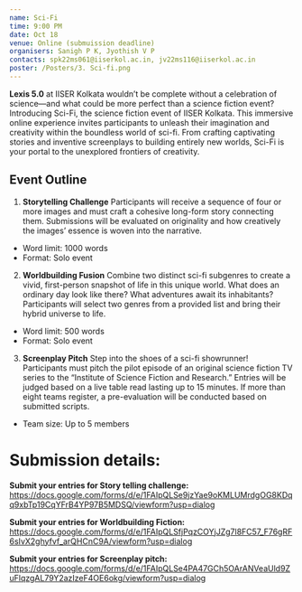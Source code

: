 ```yaml
---
name: Sci-Fi
time: 9:00 PM
date: Oct 18
venue: Online (submuission deadline)
organisers: Sanigh P K, Jyothish V P
contacts: spk22ms061@iiserkol.ac.in, jv22ms116@iiserkol.ac.in
poster: /Posters/3. Sci-fi.png
---
```


**Lexis 5.0** at IISER Kolkata wouldn’t be complete without a celebration of science—and what could be more perfect than a science fiction event? Introducing Sci-Fi, the science fiction event of IISER Kolkata. This immersive online experience invites participants to unleash their imagination and creativity within the boundless world of sci-fi. From crafting captivating stories and inventive screenplays to building entirely new worlds, Sci-Fi is your portal to the unexplored frontiers of creativity.
## Event Outline
1.	**Storytelling Challenge**
Participants will receive a sequence of four or more images and must craft a cohesive long-form story connecting them. Submissions will be evaluated on originality and how creatively the images’ essence is woven into the narrative.
- Word limit: 1000 words
- Format: Solo event
2.	**Worldbuilding Fusion**
Combine two distinct sci-fi subgenres to create a vivid, first-person snapshot of life in this unique world. What does an ordinary day look like there? What adventures await its inhabitants? Participants will select two genres from a provided list and bring their hybrid universe to life.
- Word limit: 500 words
- Format: Solo event
3.	**Screenplay Pitch**
Step into the shoes of a sci-fi showrunner! Participants must pitch the pilot episode of an original science fiction TV series to the “Institute of Science Fiction and Research.” Entries will be judged based on a live table read lasting up to 15 minutes. If more than eight teams register, a pre-evaluation will be conducted based on submitted scripts.
- Team size: Up to 5 members

# Submission details:

**Submit your entries for Story telling challenge:** https://docs.google.com/forms/d/e/1FAIpQLSe9jzYae9oKMLUMrdgOG8KDqq9xbTp19CqYFrB4YP97B5MDSQ/viewform?usp=dialog

**Submit your entries for Worldbuilding Fiction:** https://docs.google.com/forms/d/e/1FAIpQLSfjPqzCOYjJZg7l8FC57_F76gRF6sIvX2ghyfvf_arQHCnC9A/viewform?usp=dialog

**Submit your entries for Screenplay pitch:** https://docs.google.com/forms/d/e/1FAIpQLSe4PA47GCh5OArANVeaUld9ZuFlqzgAL79Y2azIzeF4OE6okg/viewform?usp=dialog
